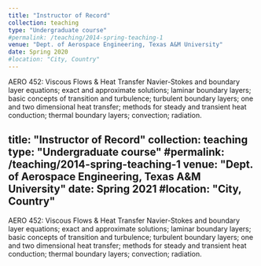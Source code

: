 ```yaml
---
title: "Instructor of Record"
collection: teaching
type: "Undergraduate course"
#permalink: /teaching/2014-spring-teaching-1
venue: "Dept. of Aerospace Engineering, Texas A&M University"
date: Spring 2020
#location: "City, Country"
---
```


AERO 452: Viscous Flows & Heat Transfer
Navier-Stokes and boundary layer equations; exact and approximate solutions; laminar boundary layers; basic concepts of transition and turbulence; turbulent boundary layers; one and two dimensional heat transfer; methods for steady and transient heat conduction; thermal boundary layers; convection; radiation. 

title: "Instructor of Record"
collection: teaching
type: "Undergraduate course"
#permalink: /teaching/2014-spring-teaching-1
venue: "Dept. of Aerospace Engineering, Texas A&M University"
date: Spring 2021
#location: "City, Country"
---

AERO 452: Viscous Flows & Heat Transfer
Navier-Stokes and boundary layer equations; exact and approximate solutions; laminar boundary layers; basic concepts of transition and turbulence; turbulent boundary layers; one and two dimensional heat transfer; methods for steady and transient heat conduction; thermal boundary layers; convection; radiation. 
